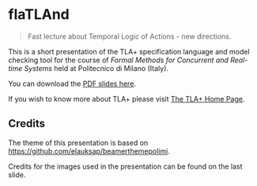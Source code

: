 # flaTLAnd
> Fast lecture about Temporal Logic of Actions - new directions.

This is a short presentation of the TLA+ specification language and model
checking tool for the course of *Formal Methods for Concurrent and Real-time
Systems* held at Politecnico di Milano (Italy).

You can download the [PDF slides here](https://github.com/fuljo/flaTLAnd/releases/latest/download/tla_slides.pdf).

If you wish to know more about TLA+ please visit
[The TLA+ Home Page](https://lamport.azurewebsites.net/tla/tla.html).

## Credits

The theme of this presentation is based on https://github.com/elauksap/beamerthemepolimi.

Credits for the images used in the presentation can be found on the last slide.
